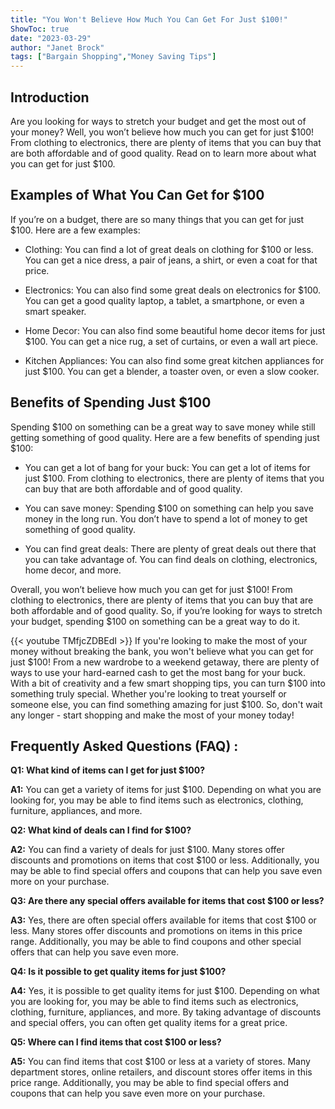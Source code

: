 ```yaml
---
title: "You Won't Believe How Much You Can Get For Just $100!"
ShowToc: true 
date: "2023-03-29"
author: "Janet Brock" 
tags: ["Bargain Shopping","Money Saving Tips"]
---
```

## Introduction

Are you looking for ways to stretch your budget and get the most out of your money? Well, you won’t believe how much you can get for just $100! From clothing to electronics, there are plenty of items that you can buy that are both affordable and of good quality. Read on to learn more about what you can get for just $100.

## Examples of What You Can Get for $100

If you’re on a budget, there are so many things that you can get for just $100. Here are a few examples: 

- Clothing: You can find a lot of great deals on clothing for $100 or less. You can get a nice dress, a pair of jeans, a shirt, or even a coat for that price. 

- Electronics: You can also find some great deals on electronics for $100. You can get a good quality laptop, a tablet, a smartphone, or even a smart speaker. 

- Home Decor: You can also find some beautiful home decor items for just $100. You can get a nice rug, a set of curtains, or even a wall art piece. 

- Kitchen Appliances: You can also find some great kitchen appliances for just $100. You can get a blender, a toaster oven, or even a slow cooker. 

## Benefits of Spending Just $100

Spending $100 on something can be a great way to save money while still getting something of good quality. Here are a few benefits of spending just $100: 

- You can get a lot of bang for your buck: You can get a lot of items for just $100. From clothing to electronics, there are plenty of items that you can buy that are both affordable and of good quality. 

- You can save money: Spending $100 on something can help you save money in the long run. You don’t have to spend a lot of money to get something of good quality. 

- You can find great deals: There are plenty of great deals out there that you can take advantage of. You can find deals on clothing, electronics, home decor, and more. 

Overall, you won’t believe how much you can get for just $100! From clothing to electronics, there are plenty of items that you can buy that are both affordable and of good quality. So, if you’re looking for ways to stretch your budget, spending $100 on something can be a great way to do it.

{{< youtube TMfjcZDBEdI >}} 
If you're looking to make the most of your money without breaking the bank, you won't believe what you can get for just $100! From a new wardrobe to a weekend getaway, there are plenty of ways to use your hard-earned cash to get the most bang for your buck. With a bit of creativity and a few smart shopping tips, you can turn $100 into something truly special. Whether you're looking to treat yourself or someone else, you can find something amazing for just $100. So, don't wait any longer - start shopping and make the most of your money today!

## Frequently Asked Questions (FAQ) :
**Q1: What kind of items can I get for just $100?**

**A1:** You can get a variety of items for just $100. Depending on what you are looking for, you may be able to find items such as electronics, clothing, furniture, appliances, and more.

**Q2: What kind of deals can I find for $100?**

**A2:** You can find a variety of deals for just $100. Many stores offer discounts and promotions on items that cost $100 or less. Additionally, you may be able to find special offers and coupons that can help you save even more on your purchase.

**Q3: Are there any special offers available for items that cost $100 or less?**

**A3:** Yes, there are often special offers available for items that cost $100 or less. Many stores offer discounts and promotions on items in this price range. Additionally, you may be able to find coupons and other special offers that can help you save even more.

**Q4: Is it possible to get quality items for just $100?**

**A4:** Yes, it is possible to get quality items for just $100. Depending on what you are looking for, you may be able to find items such as electronics, clothing, furniture, appliances, and more. By taking advantage of discounts and special offers, you can often get quality items for a great price.

**Q5: Where can I find items that cost $100 or less?**

**A5:** You can find items that cost $100 or less at a variety of stores. Many department stores, online retailers, and discount stores offer items in this price range. Additionally, you may be able to find special offers and coupons that can help you save even more on your purchase.





